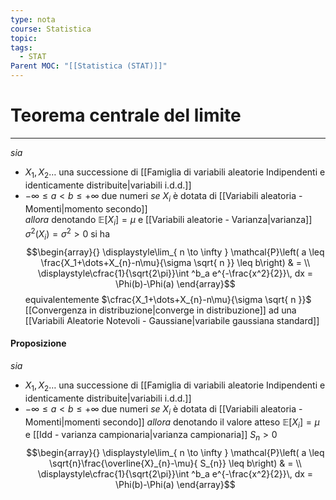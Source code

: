 ```yaml
---
type: nota
course: Statistica
topic: 
tags:
  - STAT
Parent MOC: "[[Statistica (STAT)]]"
---
```

# Teorema centrale del limite
---
_sia_
- $X_{1},X_{2}\dots$ una successione di [[Famiglia di variabili aleatorie Indipendenti e identicamente distribuite|variabili i.d.d.]] 
-  $-\infty \leq a < b \leq +\infty$  due numeri
_se_  $X_{i}$ è dotata di  [[Variabili aleatoria - Momenti|momento secondo]]  
_allora_ denotando $\mathbb{E}[X_{i}]=\mu$ e [[Variabili aleatorie - Varianza|varianza]] $\sigma^{2}(X_{i})=\sigma^{2}>0$ si ha $$\begin{array}{}
\displaystyle\lim_{ n \to \infty } \mathcal{P}\left( a \leq \frac{X_1+\dots+X_{n}-n\mu}{\sigma \sqrt{ n }}  \leq b\right)  & = \\
\displaystyle\cfrac{1}{\sqrt{2\pi}}\int ^b_a e^{-\frac{x^2}{2}}\, dx = \Phi(b)-\Phi(a) 
\end{array}$$equivalentemente  $\cfrac{X_1+\dots+X_{n}-n\mu}{\sigma \sqrt{ n }}$  [[Convergenza in distribuzione|converge in distribuzione]] ad una [[Variabili Aleatorie Notevoli - Gaussiane|variabile gaussiana standard]] 



#### Proposizione
_sia_ 
- $X_{1},X_{2}\dots$ una successione di [[Famiglia di variabili aleatorie Indipendenti e identicamente distribuite|variabili i.d.d.]] 
 - $-\infty \leq a < b \leq +\infty$  due numeri
_se_ $X_{i}$ è dotata di [[Variabili aleatoria - Momenti|momenti secondo]] 
_allora_ denotando il valore atteso $\mathbb{E}[X_{i}]=\mu$  e [[Idd - varianza campionaria|varianza campionaria]] $S_{n}>0$ 
$$\begin{array}{}
\displaystyle\lim_{ n \to \infty } \mathcal{P}\left( a \leq \sqrt{n}\frac{\overline{X}_{n}-\mu}{ S_{n}}  \leq b\right)  & = \\
\displaystyle\cfrac{1}{\sqrt{2\pi}}\int ^b_a e^{-\frac{x^2}{2}}\, dx = \Phi(b)-\Phi(a) 
\end{array}$$
